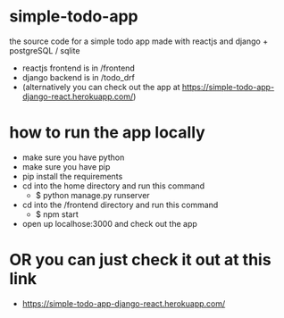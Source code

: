# simple-todo-app
the source code for a simple todo app made with reactjs and django + postgreSQL / sqlite
- reactjs frontend is in /frontend
- django backend is in /todo_drf 
- (alternatively you can check out the app at https://simple-todo-app-django-react.herokuapp.com/)

# how to run the app locally
- make sure you have python
- make sure you have pip
- pip install the requirements
- cd into the home directory and run this command
  - $ python manage.py runserver
- cd into the /frontend directory and run this command
  - $ npm start
- open up localhose:3000 and check out the app

# OR you can just check it out at this link 
  - https://simple-todo-app-django-react.herokuapp.com/
